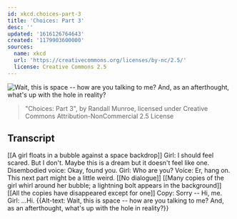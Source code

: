 ```yaml
---
id: xkcd.choices-part-3
title: 'Choices: Part 3'
desc: ''
updated: '1616126764643'
created: '1179903600000'
sources:
  name: xkcd
  url: 'https://creativecommons.org/licenses/by-nc/2.5/'
  license: Creative Commons 2.5
---
```

![Wait, this is space -- how are you talking to me?  And, as an afterthought, what's up with the hole in reality?](https://imgs.xkcd.com/comics/choices_part_3.jpg)
> "Choices: Part 3", by Randall Munroe, licensed under Creative Commons Attribution-NonCommercial 2.5 License

## Transcript
[[A girl floats in a bubble against a space backdrop]]
Girl: I should feel scared.
But I don't.
Maybe this is a dream
but it doesn't feel like one.
Disembodied voice: Okay, found you.
Girl: Who are you?
Voice: Er, hang on.  This next part might be a little weird.
[[No dialogue]]
[[Many copies of the girl whirl around her bubble; a lightning bolt appears in the background]]
[[All the copies have disappeared except for one]]
Copy: Sorry -- Hi, me.
Girl: ...Hi.
{{Alt-text: Wait, this is space -- how are you talking to me?  And, as an afterthought, what's up with the hole in reality?}}
